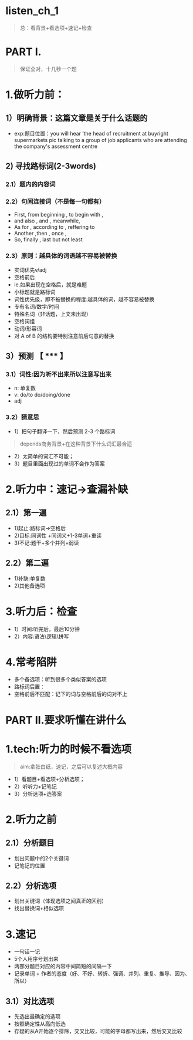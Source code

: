 # listen_ch_1
> 总：看背景+看选项+速记+检查

# PART I.
> 保证全对，十几秒一个题
# 1.做听力前：
## 1）明确背景：这篇文章是关于什么话题的
- exp:题目位置：you will hear ‘the head of recruitment at buyright 
supermarkets 
pic talking to a 
group of job applicants
who are attending the 
company's assessment centre

## 2) 寻找路标词(2-3words)
###  2.1）题内的内容词


###  2.2）句间连接词（不是每一句都有）
- First, from beginning , to begin with , 
- and also , and , meanwhile,
- As for , according to , reffering to
- Another ,then , once ,
- So, finally , last but not least

###  2.3）原则：越具体的词语越不容易被替换
- 实词优先v/adj
- 空格前后
- ie.如果出现在空格后，就是难题
- 小标题就是路标词
- 词性优先级，即不被替换的程度:越具体的词，越不容易被替换
- 专有名词/数字/时间
- 特殊名词（非话题，上文未出现）
- 空格词组
- 动词/形容词
- 对 A of B 的结构要特别注意前后句意的替换 

## 3）预测 【 *** 】
### 3.1）词性:因为听不出来所以注意写出来
- n: 单复数
- v: do/to do/doing/done
- adj
### 3.2）猜意思
- 1）把句子翻译一下，然后预测 2-3 个路标词
> depends商务背景+在这种背景下什么词汇最合适

- 2）太简单的词汇不可能；
- 3）题目里面出现过的单词不会作为答案

# 2.听力中：速记->查漏补缺
## 2.1）第一遍
- 1)起止:路标词->空格后
- 2)目标:同词性 +同词义+1-3单词+重读
- 3)不记:题干+多个并列+弱读

## 2.2）第二遍
- 1)补缺:单复数
- 2)其他备选项

# 3.听力后：检查
- 1）时间:听完后，最后10分钟 
- 2）内容:语法\逻辑\拼写

# 4.常考陷阱
- 多个备选项：听到很多个类似答案的选项
- 路标词后置：
- 空格前后不匹配：记下的词与空格前后的词对不上

# PART II.要求听懂在讲什么
# 1.tech:听力的时候不看选项
> aim:拿张白纸，速记，之后可以复述大概内容
- 1）看题目+看选项+分析选项；
- 2）听听力+记笔记
- 3）分析选项+选答案

# 2.听力之前
## 2.1）分析题目
- 划出问题中的2个关键词
- 记笔记的位置

## 2.2）分析选项
- 划出关键词（体现选项之间真正的区别）
- 找出替换词+相似选项

# 3.速记
- 一句话一记
- 5个人用序号划出来
- 两部分题目对应的内容中间简短的间隔一下
- 记录单词 + 作者的态度（好、不好、转折、强调、并列、重复、推导、因为、所以）

## 3.1）对比选项
- 先选出最确定的选项
- 按照确定性从高向低选
- 存疑的从A开始逐个排除，交叉比较，可能的字母都写出来，然后交叉比较






